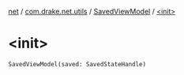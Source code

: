 [net](../../index.md) / [com.drake.net.utils](../index.md) / [SavedViewModel](index.md) / [&lt;init&gt;](./-init-.md)

# &lt;init&gt;

`SavedViewModel(saved: SavedStateHandle)`